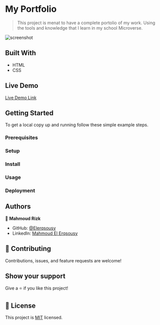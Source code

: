 # My Portfolio

> This project is menat to have a complete portolio of my work. Using the tools and knowledge that I learn in my school Microverse.

![screenshot](.images/app_screenshot.png)

## Built With

- HTML
- CSS

## Live Demo

[Live Demo Link](https://elerqsousy.github.io/Portfolio/)

## Getting Started

To get a local copy up and running follow these simple example steps.

### Prerequisites

### Setup

### Install

### Usage

### Deployment

## Authors

👤 **Mahmoud Rizk**

- GitHub: [@Elerqsousy](https://github.com/Elerqsousy)
- LinkedIn: [Mahmoud El Erqsousy](https://www.linkedin.com/in/mahmoud-rizk/)

## 🤝 Contributing

Contributions, issues, and feature requests are welcome!

## Show your support

Give a ⭐️ if you like this project!

## 📝 License

This project is [MIT](./MIT.md) licensed.
